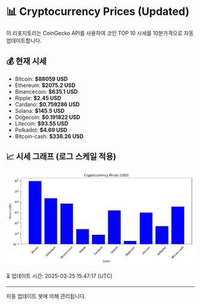 
# 📊 Cryptocurrency Prices (Updated)

이 리포지토리는 CoinGecko API를 사용하여 코인 TOP 10 시세를 10분가격으로 자동 업데이트합니다.

## 💰 현재 시세
- Bitcoin: **$88059 USD**
- Ethereum: **$2075.2 USD**
- Binancecoin: **$635.1 USD**
- Ripple: **$2.45 USD**
- Cardano: **$0.759286 USD**
- Solana: **$145.5 USD**
- Dogecoin: **$0.191822 USD**
- Litecoin: **$93.55 USD**
- Polkadot: **$4.69 USD**
- Bitcoin-cash: **$336.26 USD**

## 📈 시세 그래프 (로그 스케일 적용)
![Crypto Prices](crypto_prices.png)

⏳ 업데이트 시간: 2025-03-25 15:47:17 (UTC)

---
자동 업데이트 봇에 의해 관리됩니다.

